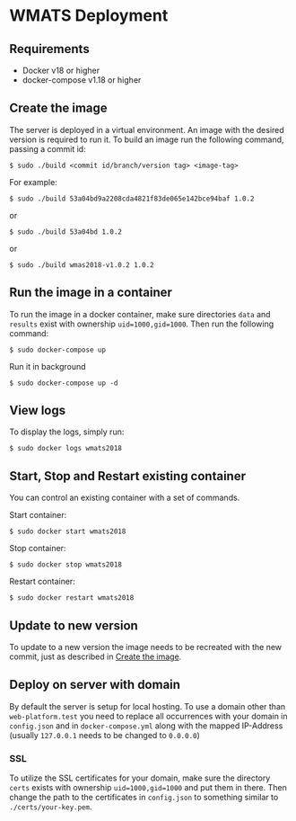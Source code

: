 # WMATS Deployment
## Requirements
- Docker v18 or higher
- docker-compose v1.18 or higher

## Create the image
The server is deployed in a virtual environment. An image with the desired version is required to run it. To build an image run the following command, passing a commit id:
```
$ sudo ./build <commit id/branch/version tag> <image-tag>
```

For example:
```
$ sudo ./build 53a04bd9a2208cda4821f83de065e142bce94baf 1.0.2
```
or
```
$ sudo ./build 53a04bd 1.0.2
```
or
```
$ sudo ./build wmas2018-v1.0.2 1.0.2
```

## Run the image in a container
To run the image in a docker container, make sure directories `data` and `results` exist with ownership `uid=1000,gid=1000`. Then run the following command:
```
$ sudo docker-compose up
```
Run it in background
```
$ sudo docker-compose up -d
```

## View logs
To display the logs, simply run:
```
$ sudo docker logs wmats2018
```

## Start, Stop and Restart existing container
You can control an existing container with a set of commands.  

Start container:
```
$ sudo docker start wmats2018
```

Stop container:
```
$ sudo docker stop wmats2018
```

Restart container:
```
$ sudo docker restart wmats2018
```

## Update to new version
To update to a new version the image needs to be recreated with the new commit, just as described in [Create the image](#create-the-image).

## Deploy on server with domain
By default the server is setup for local hosting. To use a domain other than `web-platform.test` you need to replace all occurrences with your domain in `config.json` and in `docker-compose.yml` along with the mapped IP-Address (usually `127.0.0.1` needs to be changed to `0.0.0.0`)

### SSL
To utilize the SSL certificates for your domain, make sure the directory `certs` exists with ownership `uid=1000,gid=1000` and put them in there. Then change the path to the certificates in `config.json` to something similar to `./certs/your-key.pem`.
